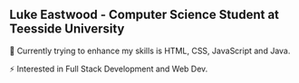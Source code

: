 ## Luke Eastwood - Computer Science Student at Teesside University

🌱 Currently trying to enhance my skills is HTML, CSS, JavaScript and Java. 

⚡ Interested in Full Stack Development and Web Dev.

<!--
**LukeEastwood080506/LukeEastwood080506** is a ✨ _special_ ✨ repository because its `README.md` (this file) appears on your GitHub profile.

Here are some ideas to get you started:

- 🔭 I’m currently working on ...
- 🌱 I’m currently learning ...
- 👯 I’m looking to collaborate on ...
- 🤔 I’m looking for help with ...
- 💬 Ask me about ...
- 📫 How to reach me: ...
- 😄 Pronouns: ...
- ⚡ Fun fact: ...
-->
